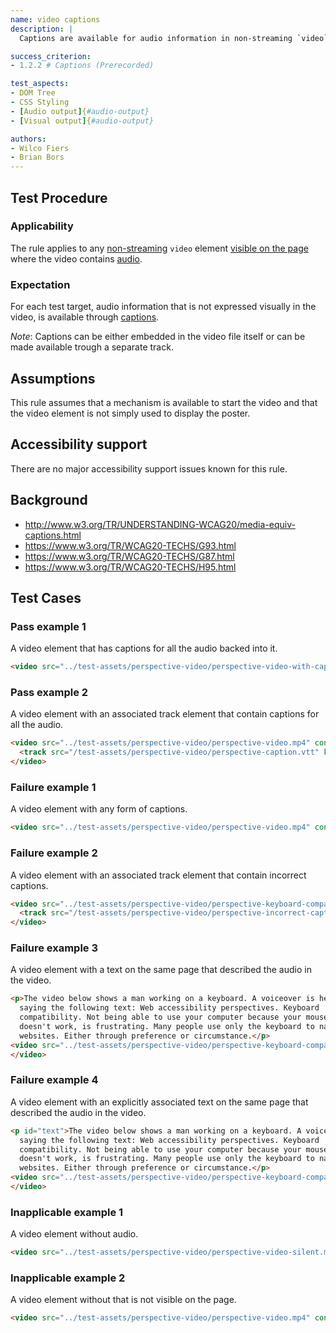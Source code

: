 ```yaml
---
name: video captions
description: |
  Captions are available for audio information in non-streaming `video` elements.

success_criterion:
- 1.2.2 # Captions (Prerecorded)

test_aspects:
- DOM Tree
- CSS Styling
- [Audio output]{#audio-output}
- [Visual output]{#audio-output}

authors:
- Wilco Fiers
- Brian Bors
---
```


## Test Procedure

### Applicability

The rule applies to any [non-streaming](#non-streaming) `video` element [visible on the page](#visible-on-the-page) where the video contains [audio](#audio).

### Expectation

For each test target, audio information that is not expressed visually in the video, is available through [captions](#captions).

*Note*: Captions can be either embedded in the video file itself or can be made available trough a separate track.

## Assumptions

This rule assumes that a mechanism is available to start the video and that the video element is not simply used to display the poster.

## Accessibility support

There are no major accessibility support issues known for this rule.

## Background

- http://www.w3.org/TR/UNDERSTANDING-WCAG20/media-equiv-captions.html
- https://www.w3.org/TR/WCAG20-TECHS/G93.html
- https://www.w3.org/TR/WCAG20-TECHS/G87.html
- https://www.w3.org/TR/WCAG20-TECHS/H95.html

## Test Cases

### Pass example 1

A video element that has captions for all the audio backed into it.

```html
<video src="../test-assets/perspective-video/perspective-video-with-captions.mp4" controls></video>
```

### Pass example 2

A video element with an associated track element that contain captions for all the audio.

```html
<video src="../test-assets/perspective-video/perspective-video.mp4" controls>
  <track src="/test-assets/perspective-video/perspective-caption.vtt" kind="captions">
</video>
```

### Failure example 1

A video element with any form of captions.

```html
<video src="../test-assets/perspective-video/perspective-video.mp4" controls></video>
```

### Failure example 2

A video element with an associated track element that contain incorrect captions.

```html
<video src="../test-assets/perspective-video/perspective-keyboard-compatibility-video.mp4" controls>
  <track src="/test-assets/perspective-video/perspective-incorrect-caption.vtt" kind="captions">
</video>
```

### Failure example 3

A video element with a text on the same page that described the audio in the video.

```html
<p>The video below shows a man working on a keyboard. A voiceover is heard 
  saying the following text: Web accessibility perspectives. Keyboard 
  compatibility. Not being able to use your computer because your mouse 
  doesn't work, is frustrating. Many people use only the keyboard to navigate 
  websites. Either through preference or circumstance.</p>
<video src="../test-assets/perspective-video/perspective-keyboard-compatibility-video.mp4" controls>
</video>
```

### Failure example 4

A video element with an explicitly associated text on the same page that described the audio in the video.

```html
<p id="text">The video below shows a man working on a keyboard. A voiceover is heard 
  saying the following text: Web accessibility perspectives. Keyboard 
  compatibility. Not being able to use your computer because your mouse 
  doesn't work, is frustrating. Many people use only the keyboard to navigate 
  websites. Either through preference or circumstance.</p>
<video src="../test-assets/perspective-video/perspective-keyboard-compatibility-video.mp4" controls ariadescribedby="text">
</video>
```

### Inapplicable example 1

A video element without audio.

```html
<video src="../test-assets/perspective-video/perspective-video-silent.mp4" controls></video>
```

### Inapplicable example 2

A video element without that is not visible on the page.

```html
<video src="../test-assets/perspective-video/perspective-video.mp4" controls style="display: none;"></video>
```